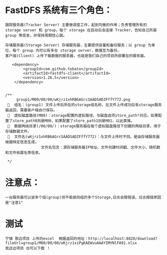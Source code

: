# FastDFS 系统有三个角色：
    跟踪服务器(Tracker Server) 主要做调度工作，起到均衡的作用；负责管理所有的 storage server 和 group，每个 storage 在启动后会连接 Tracker，告知自己所属 group 等信息，并保持周期性心跳。
                                   
    存储服务器(Storage Server) 存储服务器，主要提供容量和备份服务；以 group 为单位，每个 group 内可以有多台 storage server，数据互为备份。
    客户端(Client) 上传下载数据的服务器，也就是我们自己的项目所部署在的服务器。
    
       <dependency>
            <groupId>com.github.tobato</groupId>
            <artifactId>fastdfs-client</artifactId>
            <version>1.26.5</version>
        </dependency>


    /**
         group1/M00/00/00/wKjrz1xhRB6AGrcSAADSADZFffY772.png
     	组名：(group1) 文件上传后所在的storage组名称，在文件上传成功后有storage服务器返回，需要客户端自行保存。
     	虚拟磁盘路径(M00)：storage配置的虚拟路径，与磁盘选项store_path*对应。如果配置了store_path0则是M00，如果配置了store_path1则是M01，以此类推。
     	数据两级目录(/00/00/)：storage服务器在每个虚拟磁盘路径下创建的两级目录，用于存储数据文件。
     	文件名(wKjrz1xhRB6AGrcSAADSADZFffY772)：与文件上传时不同。是由存储服务器根据特定信息生成，
                    文件名包含：源存储服务器IP地址、文件创建时间戳、文件大小、随机数和文件拓展名等信息。
    
     */
# 注意点：
    一台服务器可以装多个组(group)但不能装同组的多个Storage,日志会报错误，日志报错原因是"注意1"
    
    
# 测试
    宁镇 那边项目 上传的excel  根据返回的地址：http://localhost:8820/download?fileUrl=group1/M00/00/00/wKjrz1xiPgKAEWvuAAAYIMYNlFA91.xlsx
    我这边项目 也可以下载 ！